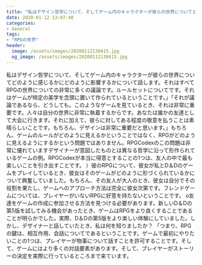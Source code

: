 ```yaml
---
title: "私はデザイン哲学について、そしてゲーム内のキャラクターが彼らの世界についてどのように感じるかにどのように影響するかについて話します。"
date: 2020-01-12 13:07:40
categories:
- General
tags:
- "RPGの世界"
header:
  image: /assets/images/20200112130415.jpg
  og_image: /assets/images/20200112130415.jpg
---
```


私はデザイン哲学について、そしてゲーム内のキャラクターが彼らの世界についてどのように感じるかにどのように影響するかについて話します。それはすべてRPGの世界についての非常に多くの議論です。ルールセットについてです。それはゲームが特定の美学を念頭に置いて作られているということです。」「それが議論であるなら、どうしても。このようなゲームを見ているとき、それは非常に重要です。人々は自分の世界に非常に執着するからです。あなたは誰かの友達として大会に行きます。それに加えて、彼らに対してある程度の敬意を払うことは素晴らしいことです。もちろん、デザインは非常に重要だと思います。」もちろん、ゲームのルールがどのように見えるかということではなく、RPGがどのように見えるようにするかという問題ではありません。RPGCodexのこの問題は非常に優れていますデザイナーが意図したものとは異なる哲学に沿って形作られているゲームの例。RPGCodexが本当に得意とすることの1つは、友人の中で最も楽しいことを引き出すことです。 ）彼のRPGについて、彼女が私とD＆Dのゲームをプレイしているとき、彼女はそのゲームがどのように形づくられているかについて興奮していました。もちろん、その友人が大人のとき、彼女は自分でその役割を果たし、ゲームへのアプローチ方法は完全に彼女次第です。フレンドゲームについては、プレイヤーがいないRPGに好意を持たないということです。 o友達をゲームの作成に参加させる方法を見つける必要があります。新しいD＆Dの第5版を試してみる機会があったとき、ゲームはRPGをより良くすることであることが明らかでした。実際、D＆Dの第5版をより楽しい体験にしていました。しかし、デザイナーと話していたとき、私は何を知りましたか？ 「つまり、RPGの鍵は、相互作用、会話についてであるということです。ゲームで最初にやりたいことの1つは、プレイヤーが物事について話すことを許可することです。そして、ゲームにはより多くの対話要素があります。そして、プレイヤーがストーリーの決定を実際に行っているところまで来ています。
